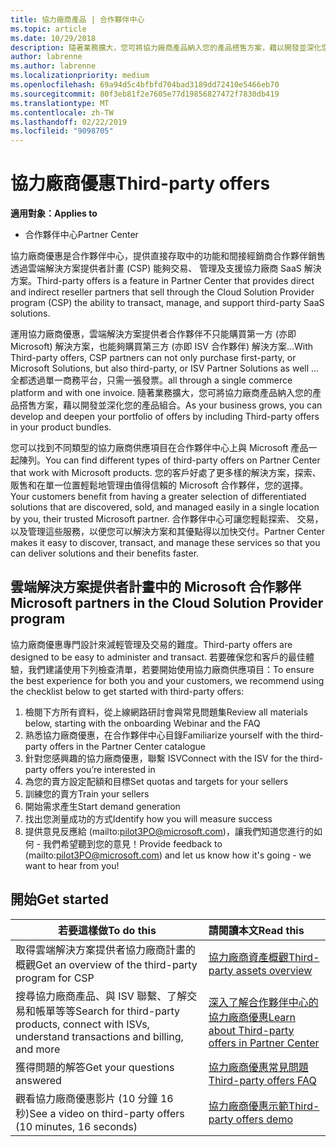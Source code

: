 ```yaml
---
title: 協力廠商產品 | 合作夥伴中心
ms.topic: article
ms.date: 10/29/2018
description: 隨著業務擴大，您可將協力廠商產品納入您的產品搭售方案，藉以開發並深化您的產品組合。
author: labrenne
ms.author: labrenne
ms.localizationpriority: medium
ms.openlocfilehash: 69a94d5c4bfbfd704bad3189dd72410e5466eb70
ms.sourcegitcommit: 80f3eb81f2e7605e77d19856827472f7830db419
ms.translationtype: MT
ms.contentlocale: zh-TW
ms.lasthandoff: 02/22/2019
ms.locfileid: "9098705"
---
```

# <a name="third-party-offers"></a><span data-ttu-id="4be6f-103">協力廠商優惠</span><span class="sxs-lookup"><span data-stu-id="4be6f-103">Third-party offers</span></span> 

**<span data-ttu-id="4be6f-104">適用對象：</span><span class="sxs-lookup"><span data-stu-id="4be6f-104">Applies to</span></span>**

- <span data-ttu-id="4be6f-105">合作夥伴中心</span><span class="sxs-lookup"><span data-stu-id="4be6f-105">Partner Center</span></span>

<span data-ttu-id="4be6f-106">協力廠商優惠是合作夥伴中心，提供直接存取中的功能和間接經銷商合作夥伴銷售透過雲端解決方案提供者計畫 (CSP) 能夠交易、 管理及支援協力廠商 SaaS 解決方案。</span><span class="sxs-lookup"><span data-stu-id="4be6f-106">Third-party offers is a feature in Partner Center that provides direct and indirect reseller partners that sell through the Cloud Solution Provider program (CSP) the ability to transact, manage, and support third-party SaaS solutions.</span></span>  

<span data-ttu-id="4be6f-107">運用協力廠商優惠，雲端解決方案提供者合作夥伴不只能購買第一方 (亦即 Microsoft) 解決方案，也能夠購買第三方 (亦即 ISV 合作夥伴) 解決方案...</span><span class="sxs-lookup"><span data-stu-id="4be6f-107">With Third-party offers, CSP partners can not only purchase first-party, or Microsoft Solutions, but also third-party, or ISV Partner Solutions as well …</span></span> <span data-ttu-id="4be6f-108">全都透過單一商務平台，只需一張發票。</span><span class="sxs-lookup"><span data-stu-id="4be6f-108">all through a single commerce platform and with one invoice.</span></span>  <span data-ttu-id="4be6f-109">隨著業務擴大，您可將協力廠商產品納入您的產品搭售方案，藉以開發並深化您的產品組合。</span><span class="sxs-lookup"><span data-stu-id="4be6f-109">As your business grows, you can develop and deepen your portfolio of offers by including Third-party offers in your product bundles.</span></span> 

<span data-ttu-id="4be6f-110">您可以找到不同類型的協力廠商供應項目在合作夥伴中心上與 Microsoft 產品一起陳列。</span><span class="sxs-lookup"><span data-stu-id="4be6f-110">You can find different types of third-party offers on Partner Center that work with Microsoft products.</span></span> <span data-ttu-id="4be6f-111">您的客戶好處了更多樣的解決方案，探索、 販售和在單一位置輕鬆地管理由值得信賴的 Microsoft 合作夥伴，您的選擇。</span><span class="sxs-lookup"><span data-stu-id="4be6f-111">Your customers benefit from having a greater selection of differentiated solutions that are discovered, sold, and managed easily in a single location by you, their trusted Microsoft partner.</span></span> <span data-ttu-id="4be6f-112">合作夥伴中心可讓您輕鬆探索、 交易，以及管理這些服務，以便您可以解決方案和其優點得以加快交付。</span><span class="sxs-lookup"><span data-stu-id="4be6f-112">Partner Center makes it easy to discover, transact, and manage these services so that you can deliver solutions and their benefits faster.</span></span>

## <a name="microsoft-partners-in-the-cloud-solution-provider-program"></a><span data-ttu-id="4be6f-113">雲端解決方案提供者計畫中的 Microsoft 合作夥伴</span><span class="sxs-lookup"><span data-stu-id="4be6f-113">Microsoft partners in the Cloud Solution Provider program</span></span>

<span data-ttu-id="4be6f-114">協力廠商優惠專門設計來減輕管理及交易的難度。</span><span class="sxs-lookup"><span data-stu-id="4be6f-114">Third-party offers are designed to be easy to administer and transact.</span></span> <span data-ttu-id="4be6f-115">若要確保您和客戶的最佳體驗，我們建議使用下列檢查清單，若要開始使用協力廠商供應項目：</span><span class="sxs-lookup"><span data-stu-id="4be6f-115">To ensure the best experience for both you and your customers, we recommend using the checklist below to get started with third-party offers:</span></span>

1. <span data-ttu-id="4be6f-116">檢閱下方所有資料，從上線網路研討會與常見問題集</span><span class="sxs-lookup"><span data-stu-id="4be6f-116">Review all materials below, starting with the onboarding Webinar and the FAQ</span></span>
2. <span data-ttu-id="4be6f-117">熟悉協力廠商優惠，在合作夥伴中心目錄</span><span class="sxs-lookup"><span data-stu-id="4be6f-117">Familiarize yourself with the third-party offers in the Partner Center catalogue</span></span>
3. <span data-ttu-id="4be6f-118">針對您感興趣的協力廠商優惠，聯繫 ISV</span><span class="sxs-lookup"><span data-stu-id="4be6f-118">Connect with the ISV for the third-party offers you’re interested in</span></span>
4. <span data-ttu-id="4be6f-119">為您的賣方設定配額和目標</span><span class="sxs-lookup"><span data-stu-id="4be6f-119">Set quotas and targets for your sellers</span></span>
5. <span data-ttu-id="4be6f-120">訓練您的賣方</span><span class="sxs-lookup"><span data-stu-id="4be6f-120">Train your sellers</span></span>
6. <span data-ttu-id="4be6f-121">開始需求產生</span><span class="sxs-lookup"><span data-stu-id="4be6f-121">Start demand generation</span></span>
7. <span data-ttu-id="4be6f-122">找出您測量成功的方式</span><span class="sxs-lookup"><span data-stu-id="4be6f-122">Identify how you will measure success</span></span>
8. <span data-ttu-id="4be6f-123">提供意見反應給 (mailto:pilot3PO@microsoft.com)，讓我們知道您進行的如何 - 我們希望聽到您的意見！</span><span class="sxs-lookup"><span data-stu-id="4be6f-123">Provide feedback to (mailto:pilot3PO@microsoft.com) and let us know how it's going - we want to hear from you!</span></span>

## <a name="get-started"></a><span data-ttu-id="4be6f-124">開始</span><span class="sxs-lookup"><span data-stu-id="4be6f-124">Get started</span></span> 

|**<span data-ttu-id="4be6f-125">若要這樣做</span><span class="sxs-lookup"><span data-stu-id="4be6f-125">To do this</span></span>**   |**<span data-ttu-id="4be6f-126">請閱讀本文</span><span class="sxs-lookup"><span data-stu-id="4be6f-126">Read this</span></span>**   |
|------------------|:--------------------|
|<span data-ttu-id="4be6f-127">取得雲端解決方案提供者協力廠商計畫的概觀</span><span class="sxs-lookup"><span data-stu-id="4be6f-127">Get an overview of the third-party program for CSP</span></span>  |[<span data-ttu-id="4be6f-128">協力廠商資產概觀</span><span class="sxs-lookup"><span data-stu-id="4be6f-128">Third-party assets overview</span></span>](https://assetsprod.microsoft.com/mpn/third-party-offers-overview.pptx)|
|<span data-ttu-id="4be6f-129">搜尋協力廠商產品、與 ISV 聯繫、了解交易和帳單等等</span><span class="sxs-lookup"><span data-stu-id="4be6f-129">Search for third-party products, connect with ISVs, understand transactions and billing, and more</span></span>| [<span data-ttu-id="4be6f-130">深入了解合作夥伴中心的協力廠商優惠</span><span class="sxs-lookup"><span data-stu-id="4be6f-130">Learn about Third-party offers in Partner Center</span></span>](third-party-help.md) |
|<span data-ttu-id="4be6f-131">獲得問題的解答</span><span class="sxs-lookup"><span data-stu-id="4be6f-131">Get your questions answered</span></span>| [<span data-ttu-id="4be6f-132">協力廠商優惠常見問題</span><span class="sxs-lookup"><span data-stu-id="4be6f-132">Third-party offers FAQ</span></span>](https://assetsprod.microsoft.com/mpn/third-party-offers-faq.docx) |
|<span data-ttu-id="4be6f-133">觀看協力廠商優惠影片 (10 分鐘 16 秒)</span><span class="sxs-lookup"><span data-stu-id="4be6f-133">See a video on third-party offers (10 minutes, 16 seconds)</span></span>   |[<span data-ttu-id="4be6f-134">協力廠商優惠示範</span><span class="sxs-lookup"><span data-stu-id="4be6f-134">Third-party offers demo</span></span>](https://assetsprod.microsoft.com/mpn/third-party-offers-demo.wma)|


